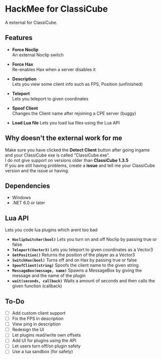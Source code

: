 # HackMee for ClassiCube
A external for ClassiCube.

## Features

- **Force Noclip**  
  An external Noclip switch

- **Force Hax**  
  Re-enables Hax when a server disables it

- **Description**  
  Lets you view some client info such as FPS, Position (unfinished)

- **Teleport**  
  Lets you teleport to given coordinates

- **Spoof Client**  
  Changes the Client name after rejoining a CPE server (buggy)

- **Load Lua file**
  Lets you load lua files using the Lua API


## Why doesn't the external work for me
Make sure you have clicked the **Detect Client** button after going ingame and your ClassiCube exe is called "ClassiCube.exe".<br>
I do not give support on versions older than **ClassiCube 1.3.5**<br>
If you are still having problems, create a **issue** and tell me your ClassiCube version and the issue ur having.<br>

## Dependencies
- Windows
- .NET 6.0 or later


## Lua API
Lets you code lua plugins which arent too bad
- **``NoclipSwitcher(bool)``**
  Lets you turn on and off Noclip by passing true or false
- **``Teleport(Vector3)``**
  Lets you teleport to given coordinates as a Vector3
- **``GetPosition()``**
  Returns the position of the player as a Vector3
- **``SwitchHax(bool)``**
  Turns off and on Hax by passing true or false
- **``SpoofClient(string)``**
  Spoofs the client name to the given string
- **``MessageBox(message, name)``**
  Spawns a MessageBox by giving the message and the name of the plugin
- **``wait(seconds, callback)``**
  Waits a amount of seconds and then calls the given function (callback)


## To-Do
- [ ] Add custom client support
- [ ] Fix the FPS in description
- [ ] View ping in description
- [ ] Redesign the UI
- [ ] Let plugins read/write own offsets
- [ ] Add UI for plugins using the API
- [ ] Let users turn off/on plugin safety
- [ ] Use a lua sandbox (for safety)

